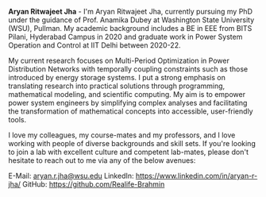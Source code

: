 **Aryan Ritwajeet Jha** - I'm Aryan Ritwajeet Jha, currently pursuing my PhD under the guidance of Prof. Anamika Dubey at Washington State University (WSU), Pullman. My academic background includes a BE in EEE from BITS Pilani, Hyderabad Campus in 2020 and graduate work in Power System Operation and Control at IIT Delhi between 2020-22. 

My current research focuses on Multi-Period Optimization in Power Distribution Networks with temporally coupling constraints such as those introduced by energy storage systems. I put a strong emphasis on translating research into practical solutions through programming, mathematical modeling, and scientific computing. My aim is to empower power system engineers by simplifying complex analyses and facilitating the transformation of mathematical concepts into accessible, user-friendly tools.

I love my colleagues, my course-mates and my professors, and I love working with people of diverse backgrounds and skill sets. If you're looking to join a lab with excellent culture and competent lab-mates, please don't hesitate to reach out to me via any of the below avenues:

E-Mail: aryan.r.jha@wsu.edu
LinkedIn: https://www.linkedin.com/in/aryan-r-jha/
GitHub: https://github.com/Realife-Brahmin
